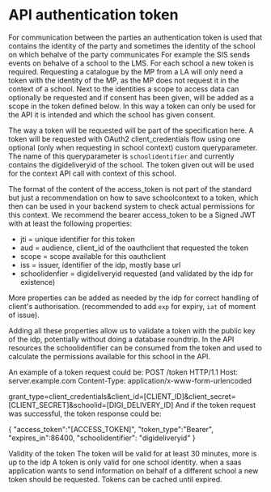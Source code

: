 # API authentication token

For communication between the parties an authentication token is used that contains the identity of the party and sometimes the identity of the school on which behalve of the party communicates
For example the SIS sends events on behalve of a school to the LMS. For each school a new token is required. Requesting a catalogue by the MP from a LA will only need a token with the identity of the MP, as the MP does not request it in the context of a school.
Next to the identities a scope to access data can optionally be requested and if consent has been given, will be added as a scope in the token defined below. In this way a token can only be used for the API it is intended and which the school has given consent.

The way a token will be requested will be part of the specification here. A token will be requested with OAuth2 client_credentials flow using one optional (only when requesting in school context) custom queryparameter. The name of this queryparameter is `schoolidentifier` and currently contains the digideliveryid of the school. 
The token given out will be used for the context API call with context of this school. 

The format of the content of the access_token is not part of the standard but just a recommendation on how to save schoolcontext to a token, which then can be used in your backend system to check actual permissions for this context. We recommend the bearer access_token to be a Signed JWT with at least the following properties:

* jti = unique identifier for this token
* aud = audience, client_id of the oauthclient that requested the token
* scope = scope available for this oauthclient
* iss = issuer, identifier of the idp, mostly base url
* schoolidenfier = digideliveryid requested (and validated by the idp for existence)

More properties can be added as needed by the idp for correct handling of client's authorisation. (recommended to add `exp` for expiry, `iat` of moment of issue).

Adding all these properties allow us to validate a token with the public key of the idp, potentially without doing a database roundtrip. In the API resources the schoolidentifier can be consumed from the token and used to calculate the permissions available for this school in the API.

An example of a token request could be:
POST /token HTTP/1.1
Host: server.example.com
Content-Type: application/x-www-form-urlencoded

grant_type=client_credentials&client_id=[CLIENT_ID]&client_secret=[CLIENT_SECRET]&schoolid=[DIGI_DELIVERY_ID]
And if the token request was successful, the token response could be:

{
"access_token":"[ACCESS_TOKEN]",
"token_type":"Bearer",
"expires_in":86400,
"schoolidentifier": "digideliveryid"
}

Validity of the token
The token will be valid for at least 30 minutes, more is up to the idp
A token is only valid for one school identity. when a saas application wants to send information on behalf of a different school a new token should be requested.
Tokens can be cached until expired.
